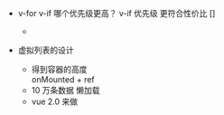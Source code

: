 - v-for v-if 哪个优先级更高？
    v-if  优先级 更符合性价比
    []
    <ul>
        <li v-for="item in items" v-if="item.id === 1"></li>
    </ul>

- 虚拟列表的设计
    - 得到容器的高度    
        onMounted + ref
    - 10 万条数据
        懒加载 
    - vue 2.0 来做